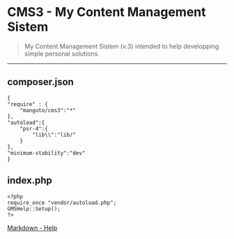 # CMS3 - My Content Management Sistem

> My Content Management Sistem (v.3) intended to help developping simple personal solutions. 

----
## composer.json
    {
	"require" : {
		"manguto/cms3":"*"
	},
	"autoload":{
		"psr-4":{
			"lib\\":"lib/"
		}
	},
	"minimum-stability":"dev"
    }

## index.php
    <?php    
    require_once "vendor/autoload.php";
    GMSHelp::Setup();    
    ?>



[Markdown - Help](http://markdownlivepreview.com)
